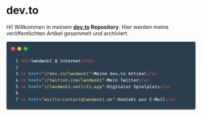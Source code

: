 # dev.to

Hi! Willkommen in meinem **[dev.to](https://dev.to/lwndwsk1) Repository**. Hier werden meine veröffentlichten Artikel gesammelt und archiviert.

![LWNDWSK1 Business Card](https://github.com/lwndwsk1/dev.to/blob/main/assets/lwndwsk1.png)
